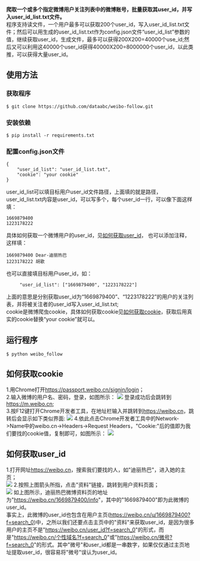 **爬取一个或多个指定微博用户关注列表中的微博账号，批量获取其user_id，并写入user_id_list.txt文件。**<br>
程序支持读文件，一个用户最多可以获取200个user_id，写入user_id_list.txt文件；然后可以用生成的user_id_list.txt作为config.json文件“user_id_list”参数的值，继续获取user_id，生成文件，最多可以获得200X200=40000个use_id;然后又可以利用这40000个user_id获得40000X200=8000000个user_id，以此类推，可以获得大量user_id。

## 使用方法
### 获取程序
```
$ git clone https://github.com/dataabc/weibo-follow.git
```
### 安装依赖
```
$ pip install -r requirements.txt
```
### 配置config.json文件
```
{
    "user_id_list": "user_id_list.txt",
    "cookie": "your cookie"
}
```
user_id_list可以填目标用户user_id文件路径，上面填的就是路径，user_id_list.txt内容是user_id，可以写多个，每个user_id一行，可以像下面这样填：
```
1669879400
1223178222
```
具体如何获取一个微博用户的user_id，见[如何获取user_id](#如何获取user_id )，
也可以添加注释，这样填：
```
1669879400 Dear-迪丽热巴
1223178222 胡歌
```

也可以直接填目标用户user_id，如：
```
     "user_id_list": ["1669879400", "1223178222"]
```
上面的意思是分别获取user_id为“1669879400”、“1223178222”的用户的关注列表，并将被关注者的user_id写入user_id_list.txt;<br>
cookie是微博爬虫cookie，具体如何获取cookie见[如何获取cookie](#如何获取cookie)，获取后用真实的cookie替换“your cookie”就可以。

## 运行程序
```
$ python weibo_follow
```

## 如何获取cookie
1.用Chrome打开<https://passport.weibo.cn/signin/login>；<br>
2.输入微博的用户名、密码，登录，如图所示：
![](https://picture.cognize.me/cognize/github/weibospider/cookie1.png)
登录成功后会跳转到<https://m.weibo.cn>;<br>
3.按F12键打开Chrome开发者工具，在地址栏输入并跳转到<https://weibo.cn>，跳转后会显示如下类似界面:
![](https://picture.cognize.me/cognize/github/weibospider/cookie2.png)
4.依此点击Chrome开发者工具中的Network->Name中的weibo.cn->Headers->Request Headers，"Cookie:"后的值即为我们要找的cookie值，复制即可，如图所示：
![](https://picture.cognize.me/cognize/github/weibospider/cookie3.png)

## 如何获取user_id
1.打开网址<https://weibo.cn>，搜索我们要找的人，如"迪丽热巴"，进入她的主页；<br>
![](https://picture.cognize.me/cognize/github/weibospider/user_home.png)
2.按照上图箭头所指，点击"资料"链接，跳转到用户资料页面；<br>
![](https://picture.cognize.me/cognize/github/weibospider/user_info.png)
如上图所示，迪丽热巴微博资料页的地址为"<https://weibo.cn/1669879400/info>"，其中的"1669879400"即为此微博的user_id。<br>
事实上，此微博的user_id也包含在用户主页(<https://weibo.cn/u/1669879400?f=search_0>)中，之所以我们还要点击主页中的"资料"来获取user_id，是因为很多用户的主页不是"<https://weibo.cn/user_id?f=search_0>"的形式，而是"<https://weibo.cn/个性域名?f=search_0>"或"<https://weibo.cn/微号?f=search_0>"的形式。其中"微号"和user_id都是一串数字，如果仅仅通过主页地址提取user_id，很容易将"微号"误认为user_id。
